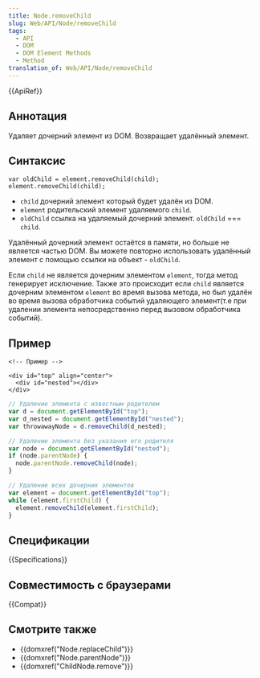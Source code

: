 ```yaml
---
title: Node.removeChild
slug: Web/API/Node/removeChild
tags:
  - API
  - DOM
  - DOM Element Methods
  - Method
translation_of: Web/API/Node/removeChild
---
```


{{ApiRef}}

## Аннотация

Удаляет дочерний элемент из DOM. Возвращает удалённый элемент.

## Синтаксис

```
var oldChild = element.removeChild(child);
element.removeChild(child);
```

- `child` дочерний элемент который будет удалён из DOM.
- `element` родительский элемент удаляемого `child`.
- `oldChild` ссылка на удаляемый дочерний элемент. `oldChild` === `child`.

Удалённый дочерний элемент остаётся в памяти, но больше не является частью DOM. Вы можете повторно использовать удалённый элемент с помощью ссылки на объект - `oldChild`.

Если `child` не является дочерним элементом `element`, тогда метод генерирует исключение. Также это происходит если `child` является дочерним элементом `element` во время вызова метода, но был удалён во время вызова обработчика событий удаляющего элемент(т.e при удалении элемента непосредственно перед вызовом обработчика событий).

## Пример

```
<!-- Пример -->

<div id="top" align="center">
  <div id="nested"></div>
</div>
```

```js
// Удаление элемента с известным родителем
var d = document.getElementById("top");
var d_nested = document.getElementById("nested");
var throwawayNode = d.removeChild(d_nested);
```

```js
// Удаление элемента без указания его родителя
var node = document.getElementById("nested");
if (node.parentNode) {
  node.parentNode.removeChild(node);
}
```

```js
// Удаление всех дочерних элементов
var element = document.getElementById("top");
while (element.firstChild) {
  element.removeChild(element.firstChild);
}
```

## Спецификации

{{Specifications}}

## Совместимость с браузерами

{{Compat}}

## Смотрите также

- {{domxref("Node.replaceChild")}}
- {{domxref("Node.parentNode")}}
- {{domxref("ChildNode.remove")}}
